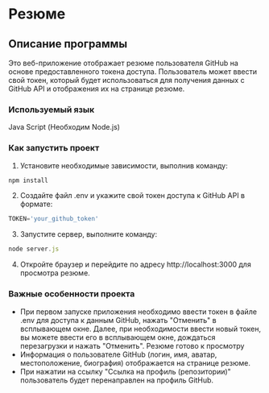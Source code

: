 # Резюме

## Описание программы
Это веб-приложение отображает резюме пользователя GitHub на основе предоставленного токена доступа. Пользователь может ввести свой токен, который будет использоваться для получения данных с GitHub API и отображения их на странице резюме.

### Используемый язык
Java Script (Необходим Node.js)

### Как запустить проект
1. Установите необходимые зависимости, выполнив команду:
```javascript
npm install
```
2. Создайте файл .env и укажите свой токен доступа к GitHub API в формате:
```javascript
TOKEN='your_github_token'
```
3. Запустите сервер, выполните команду:
```javascript
node server.js
```
4. Откройте браузер и перейдите по адресу http://localhost:3000 для просмотра резюме.

### Важные особенности проекта
* При первом запуске приложения необходимо ввести токен в файле .env для доступа к данным GitHub, нажать "Отменить" в всплывающем окне. Далее, при необходимости ввести новый токен, вы можете ввести его в всплывающем окне, дождаться перезагрузки и нажать "Отменить". Резюме готово к просмотру
* Информация о пользователе GitHub (логин, имя, аватар, местоположение, биография) отображается на странице резюме.
* При нажатии на ссылку "Ссылка на профиль (репозитории)" пользователь будет перенаправлен на профиль GitHub.